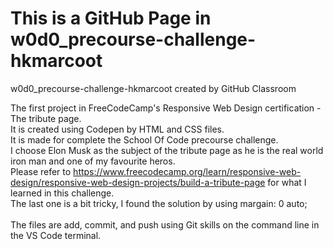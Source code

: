 # This is a GitHub Page in w0d0_precourse-challenge-hkmarcoot
w0d0_precourse-challenge-hkmarcoot created by GitHub Classroom

The first project in FreeCodeCamp's Responsive Web Design certification - The tribute page. <br />
It is created using Codepen by HTML and CSS files. <br />
It is made for complete the School Of Code precourse challenge. <br />
I choose Elon Musk as the subject of the tribute page as he is the real world iron man and one of my favourite heros. <br />
Please refer to https://www.freecodecamp.org/learn/responsive-web-design/responsive-web-design-projects/build-a-tribute-page for what I learned in this challenge. <br />
The last one is a bit tricky, I found the solution by using margain: 0 auto; <br />
<br />
The files are add, commit, and push using Git skills on the command line in the VS Code terminal. <br />

